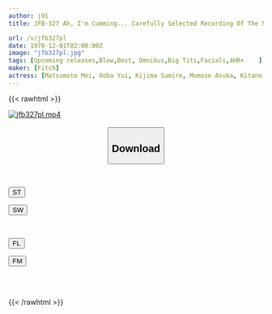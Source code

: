 ```yaml
---
author: j91
title: JFB-327 Ah, I'm Cumming... Carefully Selected Recording Of The Most Pleasurable Moment Just Before Ejaculation! The Pleasure Of Spraying My Semen On A Beautiful Woman's Face! 129 Consecutive Facial Cumshots BEST!

url: /v/jfb327pl
date: 1970-12-01T02:00:00Z
image: "jfb327pl.jpg"
tags: [Upcoming releases,Blow,Best, Omnibus,Big Tits,Facials,4HR+	 ]
maker: [Fitch]
actress: [Matsumoto Mei, Ooba Yui, Kijima Sumire, Momose Asuka, Kitano Mina, Asakura Kokona, Seta Ichika, Asahi Rin ,Yuuri Nao ,Hanayagi Anna  ]
---
```



{{< rawhtml >}}

<div class="video" data-videoid="pending_link.html">
    <a href="javascript:;">
        <img src="/v/jfb327pl/jfb327pl.jpg" width="WIDTH" height="HEIGHT" alt="jfb327pl.mp4" loading="lazy">
    </a>
</div>

<script type="text/javascript" src="https://j91.asia/asset/on-demand-pend.js"></script>

<br>
  <link rel="stylesheet" href="https://j91.asia/asset/bs5.css">
  
  <center>
  <button class="btn btn-primary" type="button" data-bs-toggle="collapse" data-bs-target=".multi-collapse" aria-expanded="false" aria-controls="multiCollapseExample1 multiCollapseExample2"><h2>Download</h2></button></center>
</p>
<div class="row">
  <div class="col">
    <div class="collapse multi-collapse" id="multiCollapseExample1">
      <div class="card card-body">
	      	      <br>
<div class="buttons">  
<p><a href="https://j91.asia/pending_link.html" target="_blank"><button class="btn-hover color-3"><i class="fa fa-download"></i> ST</button></a></p>
<p><a href="https://j91.asia/pending_link.html" target="_blank"><button class="btn-hover color-2"><i class="fa fa-download"></i> SW</button></a></p></div>
    </div>
  </div>
</div>
  <div class="col">
    <div class="collapse multi-collapse" id="multiCollapseExample2">
      <div class="card card-body">
	      <br>
<div class="buttons">
<p><a href="https://j91.asia/pending_link.html" target="_blank"><button class="btn-hover color-9"><i class="fa fa-download"></i> FL</button></a></p>
<p><a href="https://j91.asia/pending_link.html" target="_blank"><button class="btn-hover color-8"><i class="fa fa-download"></i> FM</button></a></p></div>
<br><br>
      </div>
    </div>
  </div>
</div>

{{< /rawhtml >}}